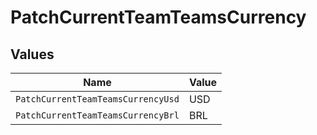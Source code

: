 # PatchCurrentTeamTeamsCurrency


## Values

| Name                               | Value                              |
| ---------------------------------- | ---------------------------------- |
| `PatchCurrentTeamTeamsCurrencyUsd` | USD                                |
| `PatchCurrentTeamTeamsCurrencyBrl` | BRL                                |